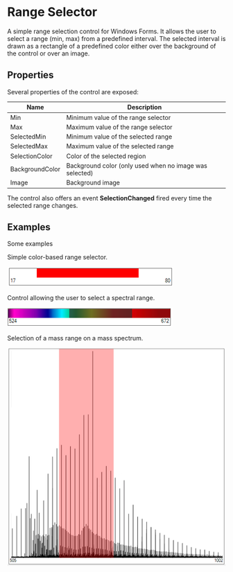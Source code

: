 ﻿# Range Selector

A simple range selection control for Windows Forms.
It allows the user to select a range (min, max) from a predefined interval.
The selected interval is drawn as a rectangle of a predefined color either over the background of the control or over an image.

## Properties

Several properties of the control are exposed:

| Name      | Description |
| ----------- | ----------- |
| Min | Minimum value of the range selector |
| Max | Maximum value of the range selector |
| SelectedMin | Minimum value of the selected range |
| SelectedMax | Maximum value of the selected range |
| SelectionColor | Color of the selected region |
| BackgroundColor | Background color (only used when no image was selected) |
| Image | Background image |

The control also offers an event **SelectionChanged** fired every time the selected range changes.

## Examples

Some examples

Simple color-based range selector.

<img src="/screenshots/example_0.PNG">

Control allowing the user to select a spectral range.

<img src="/screenshots/example_1.PNG">

Selection of a mass range on a mass spectrum.

<img src="/screenshots/example_3.PNG">
